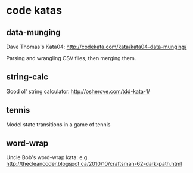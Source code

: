 # code katas

## data-munging
Dave Thomas's Kata04: http://codekata.com/kata/kata04-data-munging/

Parsing and wrangling CSV files, then merging them.

## string-calc
Good ol' string calculator.
http://osherove.com/tdd-kata-1/

## tennis
Model state transitions in a game of tennis

## word-wrap
Uncle Bob's word-wrap kata: e.g.
http://thecleancoder.blogspot.ca/2010/10/craftsman-62-dark-path.html
